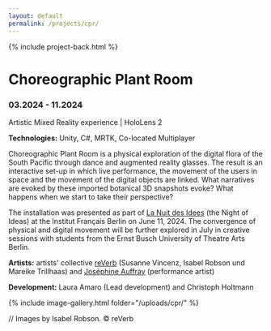 ```yaml
---
layout: default
permalink: /projects/cpr/
---
```


{% include project-back.html %}

# Choreographic Plant Room

### 03.2024 - 11.2024

Artistic Mixed Reality experience  \| HoloLens 2 

**Technologies:** Unity, C#, MRTK, Co-located Multiplayer

Choreographic Plant Room is a physical exploration of the digital flora of the South Pacific through dance and augmented reality glasses. The result is an interactive set-up in which live performance, the movement of the users in space and the movement of the digital objects are linked. What narratives are evoked by these imported botanical 3D snapshots evoke? What happens when we start to take their perspective?

The installation was presented as part of <a href ="https://www.institutfrancais.de/de/berlin/event/die-nacht-der-ideen-2024-berlin-25087#/" target="_blank">La Nuit des Idees</a> (the Night of Ideas) at the Institut Français Berlin on June 11, 2024. The convergence of physical and digital movement will be further explored in July in creative sessions with students from the Ernst Busch University of Theatre Arts Berlin.

**Artists:** artists' collective <a href ="http://isabelrobson.de/archive/reverb/" target="_blank">reVerb</a> (Susanne Vincenz, Isabel Robson und Mareike Trillhaas) and <a href ="https://www.josephineauffray.com/" target="_blank">Joséphine Auffray</a> (performance artist)

**Development:** Laura Amaro (Lead development) and Christoph Holtmann

{% include image-gallery.html folder="/uploads/cpr/" %}

<p class="comment">// Images by Isabel Robson. © reVerb</p>
